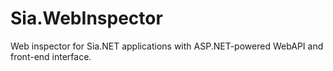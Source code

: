 # Sia.WebInspector
Web inspector for Sia.NET applications with ASP.NET-powered WebAPI and front-end interface.
